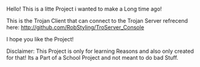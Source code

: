 Hello! This is a litte Project i wanted to make a Long time ago!

This is the Trojan Client that can connect to the Trojan Server refrecend here: http://github.com/RobStyling/TroServer_Console

I hope you like the Project!

Disclaimer: 
This Project is only for learning Reasons and also only created for that! 
Its a Part of a School Project and not meant to do bad Stuff. 